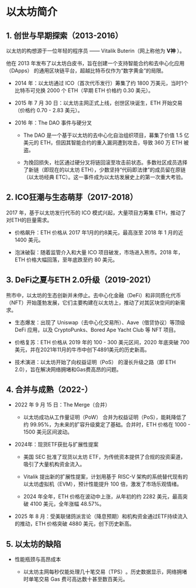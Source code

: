 # 以太坊简介

## 1. 创世与早期探索（2013-2016）

以太坊的构想源于一位年轻的程序员 —— Vitalik Buterin（网上称他为 **V神** ）。

他在 2013 年发布了以太坊白皮书，旨在创建一个支持智能合约和去中心化应用（DApps） 的通用区块链平台，超越比特币仅作为“数字黄金”的局限。

- 2014 年：以太坊通过 ICO（首次代币发行）筹集了约 1800 万美元，当时1个比特币可兑换 2000 个 ETH（早期 ETH 价格约 0.30 美元）。

- 2015 年 7 月 30 日：以太坊主网正式上线，创世区块诞生，ETH 开始交易（价格约 0.70 - 2.83 美元）。

- 2016 年：The DAO 事件与硬分叉

    - The DAO 是一个基于以太坊的去中心化自治组织项目，募集了价值 1.5 亿美元的 ETH，但因其智能合约的重入漏洞遭到攻击，导致 360 万 ETH 被盗。

    - 为挽回损失，社区通过硬分叉将链回滚至攻击前状态。多数社区成员选择了新链（即现在的以太坊 ETH），少数坚持“代码即法律”的成员留在原链（以太坊经典 ETC）。这一事件成为以太坊发展史上的第一次重大考验。

## 2. ICO狂潮与生态萌芽（2017-2018）

2017 年，基于以太坊发行代币的 ICO 模式兴起，大量项目方筹集 ETH，推动了对ETH的巨量需求。

- 价格飙升：ETH 价格从 2017 年1月的约8美元，最高涨至 2018 年 1 月的近 1400 美元。

- 泡沫破裂：随着监管介入和大量 ICO 项目破发，市场进入熊市。2018 年，ETH 价格大幅回落，至年底跌至约 80 美元。

## 3. DeFi之夏与ETH 2.0升级（2019-2021）

熊市中，以太坊的生态创新并未停止。去中心化金融（DeFi）和非同质化代币（NFT）开始蓬勃发展，它们主要构建在以太坊上，推动了对其区块空间的新需求。

- 生态爆发：出现了 Uniswap（去中心化交易所）、Aave（借贷协议）等顶级 DeFi 应用，以及 CryptoPunks、Bored Ape Yacht Club 等 NFT 项目。

- 价格复苏：ETH 价格从 2019 年的 100 - 300 美元区间，2020 年底突破 700 美元，并在2021年11月的牛市中创下4891美元的历史新高。

- 技术演进：以太坊开始了向权益证明（PoS） 的漫长升级之路（即 ETH 2.0），旨在解决网络拥堵和Gas费高昂的问题。

## 4. 合并与成熟（2022-）

- 2022 年 9 月 15 日：The Merge（合并）

    - 以太坊成功从工作量证明（PoW） 合并为权益证明（PoS），能耗降低了约 99.95%，为未来的扩容升级奠定了基础。合并时，ETH 价格在 1000 - 1500 美元区间波动。

- 2024年：现货ETF获批与扩展性提案

    - 美国 SEC 批准了现货以太坊 ETF，为传统资本提供了合规的投资渠道，吸引了大量机构资金流入。

    - Vitalik 提出新的扩展性提案，计划用基于 RISC-V 架构的系统替代现有的以太坊虚拟机（EVM），预计性能提升 100 倍，激发了市场乐观情绪。

    - 2024 年全年，ETH 价格在波动中上涨，从年初的约 2282 美元，最高突破 4100 美元，全年涨幅 48.57%。
  
- 2025 年 8 月：受美联储鸽派言论（降息预期）和机构资金通过ETF持续流入的推动，ETH 价格突破 4880 美元，创下历史新高。


## 5. 以太坊的缺陷

- 性能瓶颈与高昂成本
  
    * 以太坊主网每秒仅能处理几十笔交易（TPS）​​。历史数据显示，网络拥堵时单笔交易 Gas 费可高达​​数十甚至数百美元​​。



